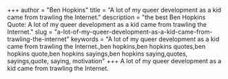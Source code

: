 +++
author = "Ben Hopkins"
title = "A lot of my queer development as a kid came from trawling the Internet."
description = "the best Ben Hopkins Quote: A lot of my queer development as a kid came from trawling the Internet."
slug = "a-lot-of-my-queer-development-as-a-kid-came-from-trawling-the-internet"
keywords = "A lot of my queer development as a kid came from trawling the Internet.,ben hopkins,ben hopkins quotes,ben hopkins quote,ben hopkins sayings,ben hopkins saying,quotes, sayings,quote, saying, motivation"
+++
A lot of my queer development as a kid came from trawling the Internet.
